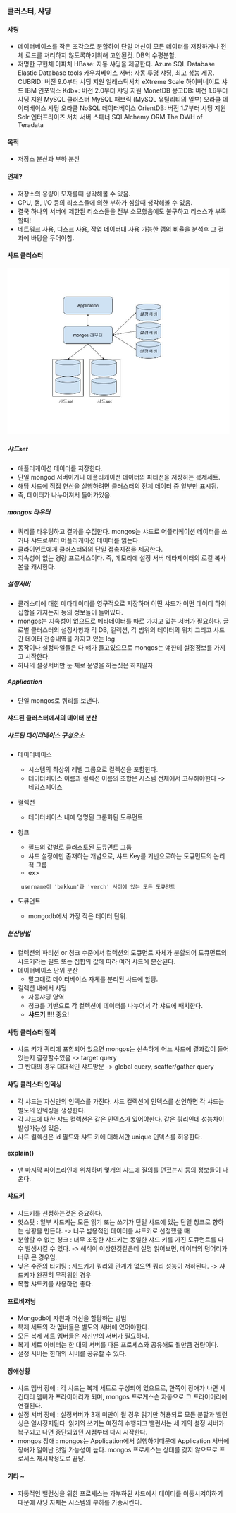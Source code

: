 ### 클러스터, 샤딩
#### 샤딩
 - 데이터베이스를 작은 조각으로 분할하여 단일 머신이 모든 데이터를 저장하거나 전체 로드를 처리하지 않도록하기위해 고안된것. DB의 수평분할.
 - 저명한 구현체
 아파치 HBase: 자동 샤딩을 제공한다.
 Azure SQL Database Elastic Database tools
 카우치베이스 서버: 자동 투명 샤딩, 최고 성능 제공.
 CUBRID: 버전 9.0부터 샤딩 지원
 일래스틱서치
 eXtreme Scale
 하이버네이트 샤드
 IBM 인포믹스
 Kdb+: 버전 2.0부터 샤딩 지원
 MonetDB
 몽고DB: 버전 1.6부터 샤딩 지원
 MySQL 클러스터
 MySQL 패브릭 (MySQL 유틸리티의 일부)
 오라클 데이터베이스 샤딩
 오라클 NoSQL 데이터베이스
 OrientDB: 버전 1.7부터 샤딩 지원
 Solr 엔터프라이즈 서치 서버
 스패너
 SQLAlchemy ORM
 The DWH of Teradata

#### 목적
 - 저장소 분산과 부하 분산

#### 언제?
 - 저장소의 용량이 모자를때 생각해볼 수 있음.
 - CPU, 램, I/O 등의 리소스들에 의한 부하가 심할때 생각해볼 수 있음.
 - 결국 하나의 서버에 제한된 리소스들을 전부 소모했음에도 불구하고 리소스가 부족할때!
 - 네트워크 사용, 디스크 사용, 작업 데이터대 사용 가능한 램의 비율을 분석후 그 결과에 바탕을 두어야함.

#### 샤드 클러스터
![클러스터](./1.jpg)

##### 샤드set
 - 애플리케이션 데이터를 저장한다.
 - 단일 mongod 서버이거나 애플리케이션 데이터의 파티션을 저장하는 복제세트.
 - 해당 샤드에 직접 연산을 실행하려면 클러스터의 전체 데이터 중 일부만 표시됨.
 - 즉, 데이터가 나누어져서 들어가있음.

##### mongos 라우터
 - 쿼리를 라우팅하고 결과를 수집한다. mongos는 샤드로 어플리케이션 데이터를 쓰거나 샤드로부터 어플리케이션 데이터를 읽는다.
 - 클라이언트에게 클러스터와의 단일 접촉지점을 제공한다.
 - 지속성이 없는 경량 프로세스이다. 즉, 메모리에 설정 서버 메타제이터의 로컬 복사본을 캐시한다.

##### 설정서버
 - 클러스터에 대한 메타데이터를 영구적으로 저장하며 어떤 샤드가 어떤 데이터 하위 집합을 가지는지 등의 정보들이 들어있다.
 - mongos는 지속성이 없으므로 메타데이터를 따로 가지고 있는 서버가 필요하다. 글로벌 클러스터의 설정사항과 각 DB, 컬렉션, 각 범위의 데이터의 위치 그리고 샤드간 데이터 전송내역을 가지고 있는 log
 - 동작이나 설정파일들은 다 얘가 들고있으므로 mongos는 얘한테 설정정보를 가지고 시작한다.
 - 하나의 설정서버만 둔 채로 운영을 하는짓은 하지말자.

##### Application
 - 단일 mongos로 쿼리를 보낸다.

#### 샤드된 클러스터에서의 데이터 분산
##### 샤드된 데이터베이스 구성요소
 - 데이터베이스
   - 시스템의 최상위 레벨 그룹으로 컬렉션을 포함한다.
   - 데이터베이스 이름과 컬렉션 이름의 조합은 시스템 전체에서 고유해야한다 -> 네임스페이스

 - 컬렉션
    - 데이터베이스 내에 명명된 그룹화된 도큐먼트

 - 청크
   - 필드의 값별로 클러스토된 도큐먼트 그룹
   - 샤드 설정에만 존재하는 개념으로, 샤드 Key를 기반으로하는 도큐먼트의 논리적 그룹
   - ex>
   ~~~
    username이 'bakkum'과 'verch' 사이에 있는 모든 도큐먼트
   ~~~

 - 도큐먼트
    - mongodb에서 가장 작은 데이터 단위.

##### 분산방법
 - 컬렉션의 파티션 or 청크 수준에서 컬렉션의 도큐먼트 자체가 분할되어 도큐먼트의 샤드키라는 필드 또는 집합의 값에 따라 여러 샤드에 분산된다.
 - 데이터베이스 단위 분산
    - 말그대로 데이터베이스 자체를 분리된 샤드에 할당.
 - 컬렉션 내에서 샤딩
    - 자동샤딩 영역
    - 청크를 기반으로 각 컬렉션에 데이터를 나누어서 각 샤드에 배치한다.
    - **샤드키** !!!! 중요!

#### 샤딩 클러스터 질의
 - 샤드 키가 쿼리에 포함되어 있으면 mongos는 신속하게 어느 샤드에 결과값이 들어있는지 결정할수있음 -> target query
 - 그 반대의 경우 대대적인 샤드방문 -> global query, scatter/gather query

#### 샤딩 클러스터 인덱싱
 - 각 샤드는 자신만의 인덱스를 가진다. 샤드 컬렉션에 인덱스를 선언하면 각 샤드는 별도의 인덱싱을 생성한다.
 - 각 샤드에 대한 샤드 컬렉션은 같은 인덱스가 있어야한다. 같은 쿼리인데 성능차이 발생가능성 있음.
 - 샤드 컬렉션은 id 필드와 샤드 키에 대해서만 unique 인덱스를 허용한다.

#### explain()
 - 맨 마지막 파이프라인에 위치하며 몇개의 샤드에 질의를 던졌는지 등의 정보들이 나온다.

#### 샤드키
 - 샤드키를 선정하는것은 중요하다.
 - 핫스팟 : 일부 샤드키는 모든 읽기 또는 쓰기가 단일 샤드에 있는 단일 청크로 향하는 상황을 만든다. -> 너무 범용적인 데이터를 샤드키로 선정했을 때
 - 분할할 수 없는 청크 : 너무 조잡한 샤드키는 동일한 샤드 키를 가진 도큐먼트를 다수 발생시킬 수 있다. -> 해석이 이상한것같은데 설명 읽어보면, 데이터의 덩어리가 너무 큰 경우임.
 - 낮은 수준의 타기팅 : 사드키가 쿼리와 관계가 없으면 쿼리 성능이 저하된다. -> 샤드키가 완전히 무작위인 경우
 - 복합 샤드키를 사용하면 좋다.

#### 프로비저닝
 - Mongodb에 자원과 머신을 할당하는 방법
 - 복제 세트의 각 멤버들은 별도의 서버에 있어야한다.
 - 모든 복제 세트 멤버들은 자신만의 서버가 필요하다.
 - 복제 세트 아비터는 한 대의 서버를 다른 프로세스와 공유해도 될만큼 경량이다.
 - 설정 서버는 한대의 서버를 공유할 수 있다.

#### 장애상황
 - 샤드 멤버 장애 : 각 샤드는 복제 세트로 구성되어 있으므로, 한쪽이 장애가 나면 세컨더리 멤버가 프라이머리가 되며, mongos 프로게스슨 자동으로 그 프라이머리에 연결된다.
 - 설정 서버 장애 : 설정서버가 3개 미만이 될 경우 읽기만 허용되로 모든 분할과 밸런싱은 일시정지된다. 읽기와 쓰기는 여전히 수행되고 밸런서는 세 개의 설정 서버가 복구되고 나면 중단되었던 시점부터 다시 시작한다.
 - mongos 장애 :  mongos는 Application에서 실행하기때문에 Application 서버에 장애가 일어난 것일 가능성이 높다. mongos 프로세스는 상태를 갖지 않으므로 프로세스 재시작정도로 끝남.

#### 기타 ~
 - 자동적인 밸런싱을 위한 프로세스는 과부하된 샤드에서 데이터를 이동시켜야하기 때문에 샤딩 자체는 시스템의 부하를 가중시킨다.

